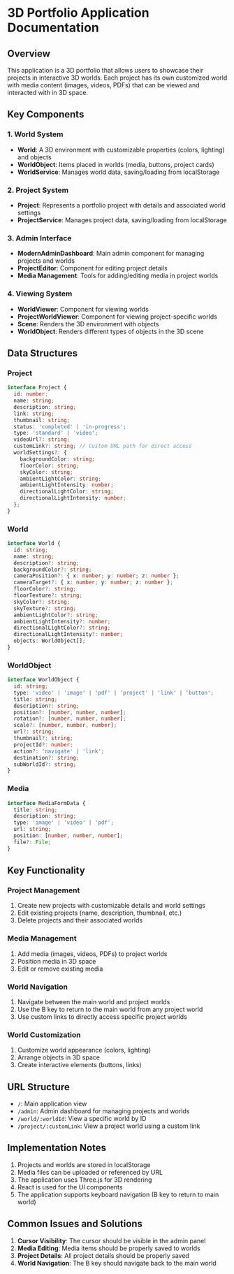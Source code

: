 # 3D Portfolio Application Documentation

## Overview
This application is a 3D portfolio that allows users to showcase their projects in interactive 3D worlds. Each project has its own customized world with media content (images, videos, PDFs) that can be viewed and interacted with in 3D space.

## Key Components

### 1. World System
- **World**: A 3D environment with customizable properties (colors, lighting) and objects
- **WorldObject**: Items placed in worlds (media, buttons, project cards)
- **WorldService**: Manages world data, saving/loading from localStorage

### 2. Project System
- **Project**: Represents a portfolio project with details and associated world settings
- **ProjectService**: Manages project data, saving/loading from localStorage

### 3. Admin Interface
- **ModernAdminDashboard**: Main admin component for managing projects and worlds
- **ProjectEditor**: Component for editing project details
- **Media Management**: Tools for adding/editing media in project worlds

### 4. Viewing System
- **WorldViewer**: Component for viewing worlds
- **ProjectWorldViewer**: Component for viewing project-specific worlds
- **Scene**: Renders the 3D environment with objects
- **WorldObject**: Renders different types of objects in the 3D scene

## Data Structures

### Project
```typescript
interface Project {
  id: number;
  name: string;
  description: string;
  link: string;
  thumbnail: string;
  status: 'completed' | 'in-progress';
  type: 'standard' | 'video';
  videoUrl?: string;
  customLink?: string; // Custom URL path for direct access
  worldSettings?: {
    backgroundColor: string;
    floorColor: string;
    skyColor: string;
    ambientLightColor: string;
    ambientLightIntensity: number;
    directionalLightColor: string;
    directionalLightIntensity: number;
  };
}
```

### World
```typescript
interface World {
  id: string;
  name: string;
  description?: string;
  backgroundColor?: string;
  cameraPosition?: { x: number; y: number; z: number };
  cameraTarget?: { x: number; y: number; z: number };
  floorColor?: string;
  floorTexture?: string;  
  skyColor?: string;
  skyTexture?: string;
  ambientLightColor?: string;
  ambientLightIntensity?: number;
  directionalLightColor?: string;
  directionalLightIntensity?: number;
  objects: WorldObject[];
}
```

### WorldObject
```typescript
interface WorldObject {
  id: string;
  type: 'video' | 'image' | 'pdf' | 'project' | 'link' | 'button';
  title: string;
  description?: string;
  position?: [number, number, number];
  rotation?: [number, number, number];
  scale?: [number, number, number];
  url?: string;
  thumbnail?: string;
  projectId?: number;
  action?: 'navigate' | 'link';
  destination?: string;
  subWorldId?: string;
}
```

### Media
```typescript
interface MediaFormData {
  title: string;
  description: string;
  type: 'image' | 'video' | 'pdf';
  url: string;
  position: [number, number, number];
  file?: File;
}
```

## Key Functionality

### Project Management
1. Create new projects with customizable details and world settings
2. Edit existing projects (name, description, thumbnail, etc.)
3. Delete projects and their associated worlds

### Media Management
1. Add media (images, videos, PDFs) to project worlds
2. Position media in 3D space
3. Edit or remove existing media

### World Navigation
1. Navigate between the main world and project worlds
2. Use the B key to return to the main world from any project world
3. Use custom links to directly access specific project worlds

### World Customization
1. Customize world appearance (colors, lighting)
2. Arrange objects in 3D space
3. Create interactive elements (buttons, links)

## URL Structure
- `/`: Main application view
- `/admin`: Admin dashboard for managing projects and worlds
- `/world/:worldId`: View a specific world by ID
- `/project/:customLink`: View a project world using a custom link

## Implementation Notes
1. Projects and worlds are stored in localStorage
2. Media files can be uploaded or referenced by URL
3. The application uses Three.js for 3D rendering
4. React is used for the UI components
5. The application supports keyboard navigation (B key to return to main world)

## Common Issues and Solutions
1. **Cursor Visibility**: The cursor should be visible in the admin panel
2. **Media Editing**: Media items should be properly saved to worlds
3. **Project Details**: All project details should be properly saved
4. **World Navigation**: The B key should navigate back to the main world 